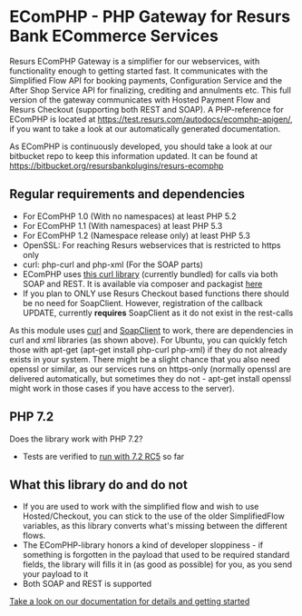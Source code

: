 # EComPHP - PHP Gateway for Resurs Bank ECommerce Services #

Resurs EComPHP Gateway is a simplifier for our webservices, with functionality enough to getting started fast. It communicates with the Simplified Flow API for booking payments, Configuration Service and the After Shop Service API for finalizing, crediting and annulments etc. This full version of the gateway communicates with Hosted Payment Flow and Resurs Checkout (supporting both REST and SOAP). A PHP-reference for EComPHP is located at https://test.resurs.com/autodocs/ecomphp-apigen/, if you want to take a look at our automatically generated documentation.

As EComPHP is continuously developed, you should take a look at our bitbucket repo to keep this information updated. It can be found at https://bitbucket.org/resursbankplugins/resurs-ecomphp


## Regular requirements and dependencies

* For EComPHP 1.0 (With no namespaces) at least PHP 5.2
* For EComPHP 1.1 (With namespaces) at least PHP 5.3
* For EComPHP 1.2 (Namespace release only) at least PHP 5.3
* OpenSSL: For reaching Resurs webservices that is restricted to https only
* curl: php-curl and php-xml (For the SOAP parts)
* EComPHP uses [this curl library](https://bitbucket.tornevall.net/projects/LIB/repos/tornelib-php/browse/classes/tornevall_network.php) (currently bundled) for calls via both SOAP and REST. It is available via composer and packagist [here](https://packagist.org/packages/tornevall/tornelib-php-netcurl)
* If you plan to ONLY use Resurs Checkout based functions there should be no need for SoapClient. However, registration of the callback UPDATE, currently **requires** SoapClient as it do not exist in the rest-calls

As this module uses [curl](https://curl.haxx.se) and [SoapClient](http://php.net/manual/en/class.soapclient.php) to work, there are dependencies in curl and xml libraries (as shown above). For Ubuntu, you can quickly fetch those with apt-get (apt-get install php-curl php-xml) if they do not already exists in your system. There might be a slight chance that you also need openssl or similar, as our services runs on https-only (normally openssl are delivered automatically, but sometimes they do not - apt-get install openssl might work in those cases if you have access to the server).

## PHP 7.2

Does the library work with PHP 7.2?

- Tests are verified to [run with 7.2 RC5](https://resursbankplugins.atlassian.net/browse/ECOMPHP-180) so far


## What this library do and do not

* If you are used to work with the simplified flow and wish to use Hosted/Checkout, you can stick to the use of the older SimplifiedFlow variables, as this library converts what's missing between the different flows.
* The EComPHP-library honors a kind of developer sloppiness - if something is forgotten in the payload that used to be required standard fields, the library will fills it in (as good as possible) for you, as you send your payload to it
* Both SOAP and REST is supported


[Take a look on our documentation for details and getting started](https://test.resurs.com/docs/x/TYNM)
